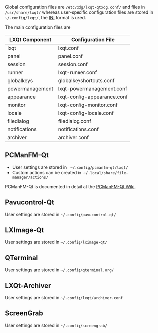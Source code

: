 Global configuration files are `/etc/xdg/lxqt-qtxdg.conf/` and files in `/usr/share/lxqt/` whereas user-specific configuration files are stored in `~/.config/lxqt/`, the [INI](https://en.wikipedia.org/wiki/INI_file) format is used.   

The main configuration files are

| LXQt Component | Configuration File |
|----------------|--------------------|
| lxqt | lxqt.conf |
| panel | panel.conf|
| session | session.conf|
| runner | lxqt-runner.conf |
| globalkeys | globalkeyshortcuts.conf |
| powermanagement | lxqt-powermanagement.conf |
| appearance | lxqt-config-appearance.conf |
| monitor | lxqt-config-monitor.conf |
| locale | lxqt-config-locale.conf |
| filedialog | filedialog.conf |
| notifications | notifications.conf |
| archiver | archiver.conf |

 
## PCManFM-Qt 

* User settings are stored in ` ~/.config/pcmanfm-qt/lxqt/`
* Custom actions can be created in` ~/.local/share/file-manager/actions/`

PCManFM-Qt is documented in detail at the [PCManFM-Qt Wiki](https://github.com/lxqt/pcmanfm-qt/wiki). 

## Pavucontrol-Qt

User settings are stored in `~/.config/pavucontrol-qt/`

## LXImage-Qt

User settings are stored in `~/.config/lximage-qt/`

## QTerminal 

User settings are stored in `~/.config/qterminal.org/`

## LXQt-Archiver

User settings are stored in `~/.config/lxqt/archiver.conf 
`
## ScreenGrab

User settings are stored in `~/.config/screengrab/`
